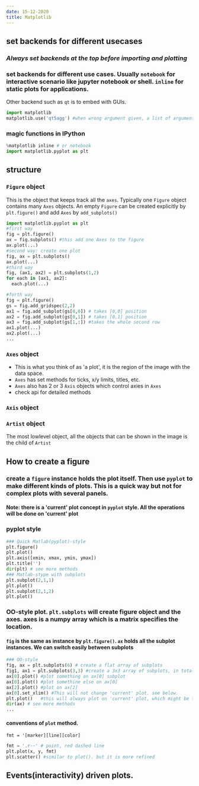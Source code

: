 ```yaml
---
date: 15-12-2020
title: Matplotlib
---
```

## set backends for different usecases
### *Always set backends at the top before importing and plotting*
### set backends for different use cases. Usually ```notebook``` for interactive scenario like jupyter notebook or shell. ```inline``` for static plots for applications. 
Other backend such as ```qt``` is to embed with GUIs.
```python
import matplotlib
matplotlib.use('qt5agg') #when wrong argument given, a list of arguments will be given in the error msg.
```
### magic functions in IPython
```python
%matplotlib inline # or notebook
import matplotlib.pyplot as plt
```
## structure
### ```Figure``` object
This is the object that keeps track all the ```axes```. Typically one ```Figure``` object contains many ```Axes``` objects. An empty ```Figure``` can be created explicitly by ```plt.figure()``` and add ```Axes``` by ```add_subplots()```
```python
import matplotlib.pyplot as plt
#first way
fig = plt.figure()
ax = fig.subplots() #this add one Axes to the figure
ax.plot(...)
#second way: create one plot
fig, ax = plt.subplots()
ax.plot(...)
#third way
fig, (ax1, ax2) = plt.subplots(1,2)
for each in [ax1, ax2]:
  each.plot(...)
```
```python
#forth way
fig = plt.figure()
gs = fig.add_gridspec(2,2)
ax1 = fig.add_subplot(gs[0,0]) # takes [0,0] position
ax2 = fig.add_subplot(gs[0,1]) # takes [0,1] position
ax3 = fig.add_subplot(gs[1,:]) #takes the whole second row
ax1.plot(...)
ax2.plot(...)
...
```
### ```Axes``` object
- This is what you think of as 'a plot', it is the region of the image with the data space. 
- ```Axes``` has set methods for ticks, x/y limits, titles, etc.
- ```Axes``` also has 2 or 3 ```Axis``` objects which control axies in ```Axes```
- check api for detailed methods
### ```Axis``` object
### ```Artist``` object
The most lowlevel object, all the objects that can be shown in the image is the child of ```Artist```

## How to create a figure
### create a  ```figure``` instance holds the plot itself. Then use ```pyplot``` to make different kinds of plots. This is a quick way but not for complex plots with several panels.
#### Note: there is a 'current' plot concept in ```pyplot``` style. All the operations will be done on 'current' plot
### pyplot style
```python
### Quick Matlab(pyplot)-style 
plt.figure()
plt.plot()
plt.axis([xmin, xmax, ymin, ymax])
plt.title('')
dir(plt) # see more methods 
### Matlab-stype with subplots
plt.subplot(2,1,1)
plt.plot()
plt.subplot(2,1,2)
plt.plot()
```
### OO-style plot. ```plt.subplots``` will create figure object and the axes. axes is a numpy array which is a matrix specifies the location.
#### ```fig``` is the same as instance by ```plt.figure()```. ```ax``` holds all the subplot instances. We can switch easily between subplots
```python
### OO-style
fig, ax = plt.subplots(6) # create a flat array of subplots
fig1, ax1 = plt.subplots(3,3) #create a 3x3 array of subplots, in total 9 subplot instances
ax[0].plot() #plot something on ax[0] subplot
ax[0].plot() #plot somethine else on ax[0]
ax[2].plot() #plot on ax[2]
ax[0].set_xlim() #This will not change 'current' plot. see below.
plt.plot()   #this will always plot on 'current' plot, which might be the last plot.
dir(ax) # see more methods
...
```
#### conventions of ```plot``` method. 
```fmt = '[marker][line][color]```
```python
fmt = '.r--' # point, red dashed line
plt.plot(x, y, fmt)
plt.scatter() #similar to plot(). but it is more refined
```
## Events(interactivity) driven plots.
